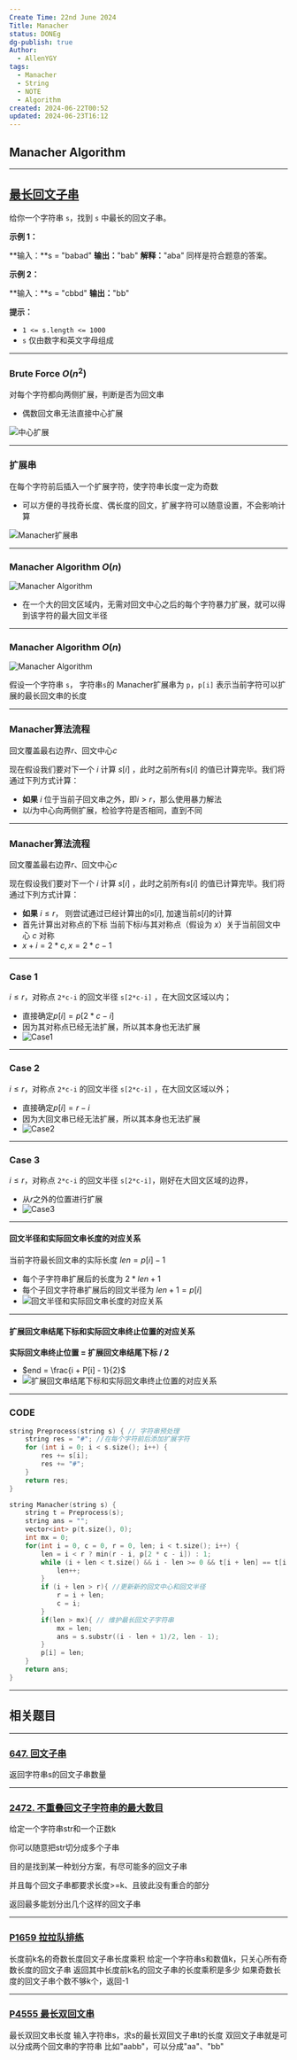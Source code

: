```yaml
---
Create Time: 22nd June 2024
Title: Manacher
status: DONEg
dg-publish: true
Author:
  - AllenYGY
tags:
  - Manacher
  - String
  - NOTE
  - Algorithm
created: 2024-06-22T00:52
updated: 2024-06-23T16:12
---
```


## Manacher Algorithm

---

## [最长回文子串](https://leetcode.cn/problems/longest-palindromic-substring/description/)

给你一个字符串 `s`，找到 `s` 中最长的回文子串。

**示例 1：**

**输入：**s = "babad"
**输出：**"bab"
**解释：**"aba" 同样是符合题意的答案。

**示例 2：**

**输入：**s = "cbbd"
**输出：**"bb"

**提示：**

- `1 <= s.length <= 1000`
- `s` 仅由数字和英文字母组成

---

### Brute Force $O(n^2)$

对每个字符都向两侧扩展，判断是否为回文串

- 偶数回文串无法直接中心扩展

![中心扩展](https://cdn.jsdelivr.net/gh/ALLENYGY/ImageSpace@master/IMAGE/Algorithm/STRING/Manacher-7.png)

---

### 扩展串

在每个字符前后插入一个扩展字符，使字符串长度一定为奇数

- 可以方便的寻找奇长度、偶长度的回文，扩展字符可以随意设置，不会影响计算

![Manacher扩展串](https://cdn.jsdelivr.net/gh/ALLENYGY/ImageSpace@master/IMAGE/Algorithm/STRING/Manacher-3.png)

---

### Manacher Algorithm $O(n)$

![Manacher Algorithm](https://cdn.jsdelivr.net/gh/ALLENYGY/ImageSpace@master/IMAGE/Algorithm/STRING/Manacher-5.png)

- 在一个大的回文区域内，无需对回文中心之后的每个字符暴力扩展，就可以得到该字符的最大回文半径

---

### Manacher Algorithm $O(n)$

![Manacher Algorithm](https://cdn.jsdelivr.net/gh/ALLENYGY/ImageSpace@master/IMAGE/Algorithm/STRING/Manacher-6.png)

假设一个字符串 `s`， 字符串`s`的 Manacher扩展串为 `p`，`p[i]` 表示当前字符可以扩展的最长回文串的长度

---

### Manacher算法流程

回文覆盖最右边界*r*、回文中心*c*

现在假设我们要对下一个 $i$ 计算 $s[i]$ ，此时之前所有$s[i]$ 的值已计算完毕。我们将通过下列方式计算：

- **如果** $i$ 位于当前子回文串之外，即$i>r$，那么使用暴力解法
- 以*i*为中心向两侧扩展，检验字符是否相同，直到不同

---

### Manacher算法流程

回文覆盖最右边界*r*、回文中心*c*

现在假设我们要对下一个 $i$ 计算 $s[i]$ ，此时之前所有$s[i]$ 的值已计算完毕。我们将通过下列方式计算：

- **如果** $i \leq r$， 则尝试通过已经计算出的$s[i]$, 加速当前$s[i]$的计算
- 首先计算出对称点的下标
  当前下标$i$与其对称点（假设为 $x$）关于当前回文中心 $c$ 对称
- $x+i=2*c, x=2*c-1$

---

### Case 1

$i \leq r$，对称点 `2*c-i` 的回文半径 `s[2*c-i]` ，在大回文区域以内；

- 直接确定$p[i] = p[2*c-i]$
- 因为其对称点已经无法扩展，所以其本身也无法扩展
- ![Case1](https://cdn.jsdelivr.net/gh/ALLENYGY/ImageSpace@master/IMAGE/Algorithm/STRING/Manacher-Case1.png)

---

### Case 2

$i \leq r$，对称点 `2*c-i`  的回文半径 `s[2*c-i]` ，在大回文区域以外；

- 直接确定$p[i] = r - i$
- 因为大回文串已经无法扩展，所以其本身也无法扩展
- ![Case2](https://cdn.jsdelivr.net/gh/ALLENYGY/ImageSpace@master/IMAGE/Algorithm/STRING/Manacher-Case2.png)

---

### Case 3

$i \leq r$，对称点 `2*c-i`  的回文半径 `s[2*c-i]`，刚好在大回文区域的边界，

- 从*r*之外的位置进行扩展
- ![Case3](https://cdn.jsdelivr.net/gh/ALLENYGY/ImageSpace@master/IMAGE/Algorithm/STRING/Manacher-Case3.png)

---

#### 回文半径和实际回文串长度的对应关系

当前字符最长回文串的实际长度 $len = p[i] - 1$

- 每个子字符串扩展后的长度为 $2 * len + 1$
- 每个子回文字符串扩展后的回文半径为 $len + 1 = p[i]$
- ![回文半径和实际回文串长度的对应关系](https://cdn.jsdelivr.net/gh/ALLENYGY/ImageSpace@master/IMAGE/Algorithm/STRING/Manacher-4.png)

---

#### 扩展回文串结尾下标和实际回文串终止位置的对应关系

**实际回文串终止位置 = 扩展回文串结尾下标 / 2**

- $end = \frac{i + P[i] - 1}{2}$
- ![扩展回文串结尾下标和实际回文串终止位置的对应关系](https://cdn.jsdelivr.net/gh/ALLENYGY/ImageSpace@master/IMAGE/Algorithm/STRING/Manacher-8.png)

---

### CODE

```cpp
string Preprocess(string s) { // 字符串预处理
	string res = "#"; //在每个字符前后添加扩展字符
	for (int i = 0; i < s.size(); i++) {
		res += s[i];
		res += "#";	
	}
	return res;
}

string Manacher(string s) {
	string t = Preprocess(s);
	string ans = "";
	vector<int> p(t.size(), 0);
	int mx = 0;
	for(int i = 0, c = 0, r = 0, len; i < t.size(); i++) {
		len = i < r ? min(r - i, p[2 * c - i]) : 1; 
		while (i + len < t.size() && i - len >= 0 && t[i + len] == t[i - len]){	// 不管是否可以扩展，都尝试扩展
			len++;
		}
		if (i + len > r){ //更新新的回文中心和回文半径
			r = i + len;
			c = i;
		}
		if(len > mx){ // 维护最长回文子字符串
			mx = len;
			ans = s.substr((i - len + 1)/2, len - 1);
		}
		p[i] = len;
	}
	return ans;
}
```

---

## 相关题目

---

### [647. 回文子串](https://leetcode.cn/problems/palindromic-substrings/)

返回字符串s的回文子串数量

---

### [2472. 不重叠回文子字符串的最大数目](https://leetcode.cn/problems/maximum-number-of-non-overlapping-palindrome-substrings/)

给定一个字符串str和一个正数k

你可以随意把str切分成多个子串

目的是找到某一种划分方案，有尽可能多的回文子串

并且每个回文子串都要求长度>=k、且彼此没有重合的部分

返回最多能划分出几个这样的回文子串

---

### [P1659 拉拉队排练](https://www.luogu.com.cn/problem/P1659)

长度前k名的奇数长度回文子串长度乘积
给定一个字符串s和数值k，只关心所有奇数长度的回文子串
返回其中长度前k名的回文子串的长度乘积是多少
如果奇数长度的回文子串个数不够k个，返回-1

---

### [P4555 最长双回文串](https://www.luogu.com.cn/problem/P4555)

最长双回文串长度
输入字符串s，求s的最长双回文子串t的长度
双回文子串就是可以分成两个回文串的字符串
比如"aabb"，可以分成"aa"、"bb"
